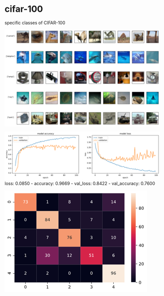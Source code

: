 # cifar-100
specific classes of CIFAR-100

![classes](./classes.png)


![history](./his.png)
loss: 0.0850 - accuracy: 0.9669 - val_loss: 0.8422 - val_accuracy: 0.7600

![cm](./cm.png)
